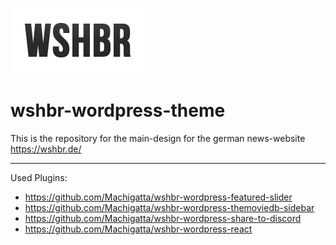![wshbr-logo](/images/_logo.png?raw=true "wshbr-logo")

# wshbr-wordpress-theme
This is the repository for the main-design for the german news-website https://wshbr.de/

---
Used Plugins:
- https://github.com/Machigatta/wshbr-wordpress-featured-slider
- https://github.com/Machigatta/wshbr-wordpress-themoviedb-sidebar
- https://github.com/Machigatta/wshbr-wordpress-share-to-discord
- https://github.com/Machigatta/wshbr-wordpress-react
